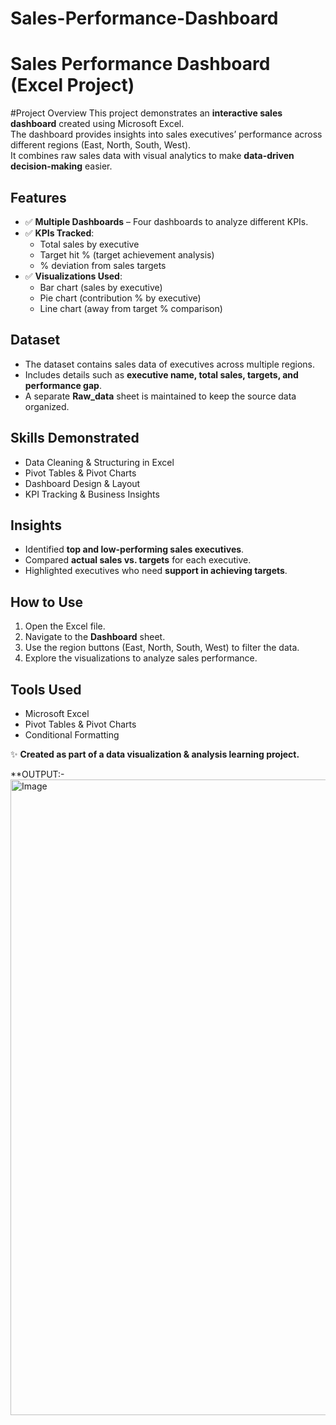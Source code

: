 # Sales-Performance-Dashboard
# Sales Performance Dashboard (Excel Project)

#Project Overview
This project demonstrates an **interactive sales dashboard** created using Microsoft Excel.  
The dashboard provides insights into sales executives’ performance across different regions (East, North, South, West).  
It combines raw sales data with visual analytics to make **data-driven decision-making** easier.


## Features
- ✅ **Multiple Dashboards** – Four dashboards to analyze different KPIs.  
- ✅ **KPIs Tracked**:  
  - Total sales by executive  
  - Target hit % (target achievement analysis)  
  - % deviation from sales targets  
- ✅ **Visualizations Used**:  
  - Bar chart (sales by executive)  
  - Pie chart (contribution % by executive)  
  - Line chart (away from target % comparison)  


## Dataset
- The dataset contains sales data of executives across multiple regions.  
- Includes details such as **executive name, total sales, targets, and performance gap**.  
- A separate **Raw_data** sheet is maintained to keep the source data organized.  


## Skills Demonstrated
- Data Cleaning & Structuring in Excel  
- Pivot Tables & Pivot Charts  
- Dashboard Design & Layout  
- KPI Tracking & Business Insights  

## Insights
- Identified **top and low-performing sales executives**.  
- Compared **actual sales vs. targets** for each executive.  
- Highlighted executives who need **support in achieving targets**.  

## How to Use
1. Open the Excel file.  
2. Navigate to the **Dashboard** sheet.  
3. Use the region buttons (East, North, South, West) to filter the data.  
4. Explore the visualizations to analyze sales performance.  


## Tools Used
- Microsoft Excel  
- Pivot Tables & Pivot Charts  
- Conditional Formatting  


✨ **Created as part of a data visualization & analysis learning project.**

**OUTPUT:-
<img width="1918" height="1017" alt="Image" src="https://github.com/user-attachments/assets/e76234a2-efdb-41d4-ae86-5ff820c80164" />
